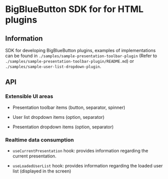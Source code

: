 # BigBlueButton SDK for for HTML plugins

## Information

SDK for developing BigBlueButton plugins, examples of implementations can be found in `./samples/sample-presentation-toolbar-plugin` (Refer to `./samples/sample-presentation-toolbar-plugin/README.md`) or `./samples/sample-user-list-dropdown-plugin`.

## API
### Extensible UI areas
- Presentation toolbar items (button, separator, spinner)

- User list dropdown items (option, separator) 

- Presentation dropdown items (option, separator) 

### Realtime data consumption
- `useCurrentPresentation` hook: provides information regarding the current presentation.

- `useLoadedUserList` hook: provides information regarding the loaded user list (displayed in the screen)
